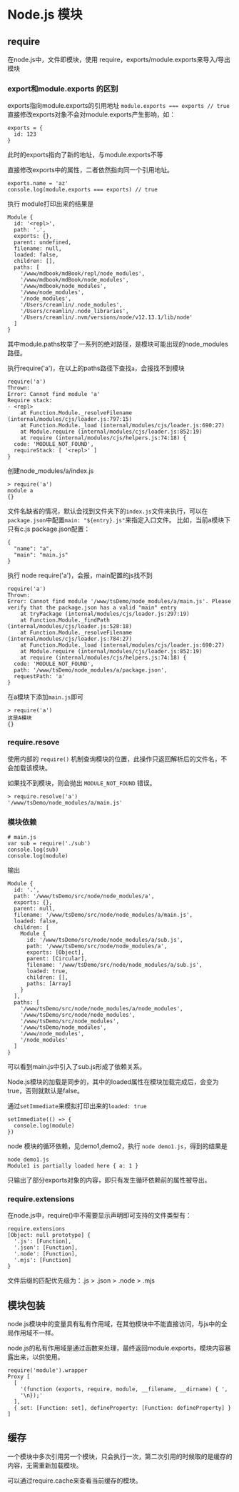 # Node.js 模块

## require

在node.js中，文件即模块，使用 require，exports/module.exports来导入/导出模块

### export和module.exports 的区别

exports指向module.exports的引用地址
`module.exports === exports // true`
直接修改exports对象不会对module.exports产生影响，如：
```
exports = {
  id: 123
}
```

此时的exports指向了新的地址，与module.exports不等

直接修改exports中的属性，二者依然指向同一个引用地址。

```
exports.name = 'az'
console.log(module.exports === exports) // true
```

执行 module打印出来的结果是

```
Module {
  id: '<repl>',
  path: '.',
  exports: {},
  parent: undefined,
  filename: null,
  loaded: false,
  children: [],
  paths: [
    '/www/mdbook/mdBook/repl/node_modules',
    '/www/mdbook/mdBook/node_modules',
    '/www/mdbook/node_modules',
    '/www/node_modules',
    '/node_modules',
    '/Users/creamlin/.node_modules',
    '/Users/creamlin/.node_libraries',
    '/Users/creamlin/.nvm/versions/node/v12.13.1/lib/node'
  ]
}
```

其中module.paths枚举了一系列的绝对路径，是模块可能出现的node_modules路径。

执行require('a')，在以上的paths路径下查找`a`，会报找不到模块

```
require('a')
Thrown:
Error: Cannot find module 'a'
Require stack:
- <repl>
    at Function.Module._resolveFilename (internal/modules/cjs/loader.js:797:15)
    at Function.Module._load (internal/modules/cjs/loader.js:690:27)
    at Module.require (internal/modules/cjs/loader.js:852:19)
    at require (internal/modules/cjs/helpers.js:74:18) {
  code: 'MODULE_NOT_FOUND',
  requireStack: [ '<repl>' ]
}
```

创建node_modules/a/index.js
```
> require('a')
module a
{}
```

文件名缺省的情况，默认会找到文件夹下的`index.js`文件来执行，可以在`package.json`中配置`main: "${entry}.js"`来指定入口文件。
比如，当前a模块下只有c.js
package.json配置：
```
{
  "name": "a",
  "main": "main.js"
}
```
执行 node require('a')，会报，main配置的js找不到
```
require('a')
Thrown:
Error: Cannot find module '/www/tsDemo/node_modules/a/main.js'. Please verify that the package.json has a valid "main" entry
    at tryPackage (internal/modules/cjs/loader.js:297:19)
    at Function.Module._findPath (internal/modules/cjs/loader.js:528:18)
    at Function.Module._resolveFilename (internal/modules/cjs/loader.js:784:27)
    at Function.Module._load (internal/modules/cjs/loader.js:690:27)
    at Module.require (internal/modules/cjs/loader.js:852:19)
    at require (internal/modules/cjs/helpers.js:74:18) {
  code: 'MODULE_NOT_FOUND',
  path: '/www/tsDemo/node_modules/a/package.json',
  requestPath: 'a'
}
```
在a模块下添加`main.js`即可

```
> require('a')
这是A模块
{}
```

### require.resove

使用内部的 `require()` 机制查询模块的位置，此操作只返回解析后的文件名，不会加载该模块。

如果找不到模块，则会抛出 `MODULE_NOT_FOUND` 错误。

```
> require.resolve('a')
'/www/tsDemo/node_modules/a/main.js'
```

### 模块依赖

```
# main.js
var sub = require('./sub')
console.log(sub)
console.log(module)
```
输出
```
Module {
  id: '.',
  path: '/www/tsDemo/src/node/node_modules/a',
  exports: {},
  parent: null,
  filename: '/www/tsDemo/src/node/node_modules/a/main.js',
  loaded: false,
  children: [
    Module {
      id: '/www/tsDemo/src/node/node_modules/a/sub.js',
      path: '/www/tsDemo/src/node/node_modules/a',
      exports: [Object],
      parent: [Circular],
      filename: '/www/tsDemo/src/node/node_modules/a/sub.js',
      loaded: true,
      children: [],
      paths: [Array]
    }
  ],
  paths: [
    '/www/tsDemo/src/node/node_modules/a/node_modules',
    '/www/tsDemo/src/node/node_modules',
    '/www/tsDemo/src/node_modules',
    '/www/tsDemo/node_modules',
    '/www/node_modules',
    '/node_modules'
  ]
}
```

可以看到main.js中引入了sub.js形成了依赖关系。

Node.js模块的加载是同步的，其中的loaded属性在模块加载完成后，会变为true，否则就默认是false。

通过`setImmediate`来模拟打印出来的`loaded: true`

```
setImmediate(() => {
  console.log(module)
})
```

node 模块的循环依赖，见demo1,demo2，执行 `node demo1.js`，得到的结果是

```
node demo1.js
Module1 is partially loaded here { a: 1 }
```

只输出了部分exports对象的内容，即只有发生循环依赖前的属性被导出。

### require.extensions

在node.js中，require()中不需要显示声明即可支持的文件类型有：
```
require.extensions
[Object: null prototype] {
  '.js': [Function],
  '.json': [Function],
  '.node': [Function],
  '.mjs': [Function]
}
```

文件后缀的匹配优先级为：.js > .json > .node > .mjs

## 模块包装

node.js模块中的变量具有私有作用域，在其他模块中不能直接访问，与js中的全局作用域不一样。

node.js的私有作用域是通过函数来处理，最终返回module.exports，模块内容暴露出来，以供使用。
```
require('module').wrapper
Proxy [
  [
    '(function (exports, require, module, __filename, __dirname) { ',
    '\n});'
  ],
  { set: [Function: set], defineProperty: [Function: defineProperty] }
]
```

## 缓存

一个模块中多次引用另一个模块，只会执行一次，第二次引用的时候取的是缓存的内容，无需重新加载模块。

可以通过require.cache来查看当前缓存的模块。